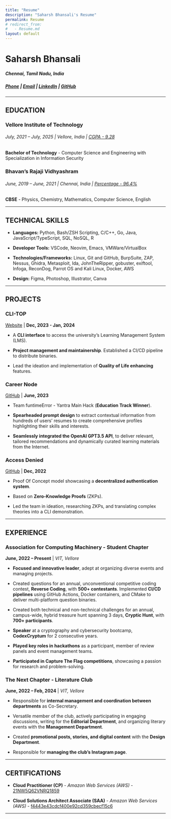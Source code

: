 ```yaml
---
title: "Resume"
description: "Saharsh Bhansali's Resume"
permalink: Resume
# redirect_from: 
#   - Resume.md
layout: default
--- 
```


# Saharsh Bhansali  
##### Chennai, Tamil Nadu, India  
##### [Phone](tel:+919941286420) | [Email](mailto:saharsh.bhansali15@gmail.com) | [LinkedIn](https://linkedin.com/in/saharsh-bhansali) | [GitHub](https://github.com/saharshbhansali)
- - -
## EDUCATION

### Vellore Institute of Technology

###### July, 2021 – July, 2025 | Vellore, India | <u>CGPA - 9.28</u>

**Bachelor of Technology** - Computer Science and Engineering with Specialization in Information Security

### Bhavan’s Rajaji Vidhyashram

###### June, 2019 – June, 2021 | Chennai, India | <u>Percentage - 96.4%</u>

**CBSE** - Physics, Chemistry, Mathematics, Computer Science, English

- - -

## TECHNICAL SKILLS

-  **Languages:** Python, Bash/ZSH Scripting, C/C++, Go, Java,
  JavaScript/TypeScript, SQL, NoSQL, R   

-  **Developer Tools:** VSCode, Neovim, Emacs, VMWare/VirtualBox   

-  **Technologies/Frameworks:** Linux, Git and GitHub, BurpSuite, ZAP,
  Nessus, Ghidra, Metasploit, Ida, JohnTheRipper, gobuster, exiftool,
  Infoga, ReconDog, Parrot OS and Kali Linux, Docker, AWS   

-  **Design:** Figma, Photoshop, Illustrator, Canva


- - -

## PROJECTS

### CLI-TOP
  [Website](https://cli-top.acmvit.in) | **Dec, 2023 - Jan, 2024**

  -  A **CLI interface** to access the university’s Learning Management
    System (LMS).

  -  **Project management and maintainership**. Established a CI/CD
    pipeline to distribute binaries.

  -  Lead the ideation and implementation of **Quality of Life
    enhancing** features.

### Career Node
  [GitHub](https://github.com/kaushalrathi24/funtimeError) | **June, 2023**

  -  Team funtimeError - Yantra Main Hack (**Education Track Winner**).

  -  **Spearheaded prompt design** to extract contextual information
    from hundreds of users’ resumes to create comprehensive profiles
    highlighting their skills and interests.

  -  **Seamlessly integrated the OpenAI GPT3.5 API**, to deliver
    relevant, tailored recommendations and dynamically curated learning
    materials from the Internet.

### Access Denied
  [GitHub](https://github.com/ACM-VIT/accessDenied) | **Dec, 2022** 

  -  Proof Of Concept model showcasing a **decentralized authentication
    system**.

  -  Based on **Zero-Knowledge Proofs** (ZKPs).

  -  Led the team in ideation, researching ZKPs, and translating complex
    theories into a CLI demonstration.

- - -

## EXPERIENCE

### Association for Computing Machinery - Student Chapter
  **June, 2022 – Present** | *VIT, Vellore* 

  -  **Focused and innovative leader**, adept at organizing diverse
    events and managing projects.

  -  Created questions for an annual, unconventional competitive coding
    contest, **Reverse Coding**, with **500+ contestants**. Implemented
    **CI/CD pipelines** using GitHub Actions, Docker containers, and
    CMake to deliver multi-platform question binaries.

  -  Created both technical and non-technical challenges for an annual,
    campus-wide, hybrid treasure hunt spanning 3 days, **Cryptic Hunt**,
    with **700+ participants**.

  -  **Speaker** at a cryptography and cybersecurity bootcamp,
    **CodexCryptum** for 2 consecutive years.

  -  **Played key roles in hackathons** as a participant, member of
    review panels and event management teams.

  -  **Participated in Capture The Flag competitions**, showcasing a
    passion for research and problem-solving.

### The Next Chapter - Literature Club
  **June, 2022 – Feb, 2024** | *VIT, Vellore* 

  -  Responsible for **internal management and coordination between
    departments** as Co-Secretary.

  -  Versatile member of the club, actively participating in engaging
    discussions, writing for the **Editorial Department**, and
    organizing literary events with the **Management Department**.

  -  Created **promotional posts, stories, and digital content** with
    the **Design Department**.

  -  Responsible for **managing the club’s Instagram page**.

- - -

## CERTIFICATIONS

-  **Cloud Practitioner (CP)** - *Amazon Web Services (AWS)* - [21NW5Q62VNRQ1859](https://aws.amazon.com/verification)

-  **Cloud Solutions Architect Associate (SAA)** - *Amazon Web Services (AWS)* - [f4443e43cdcf400e92cd359cbecf15c6](https://aws.amazon.com/verification)

- - - 